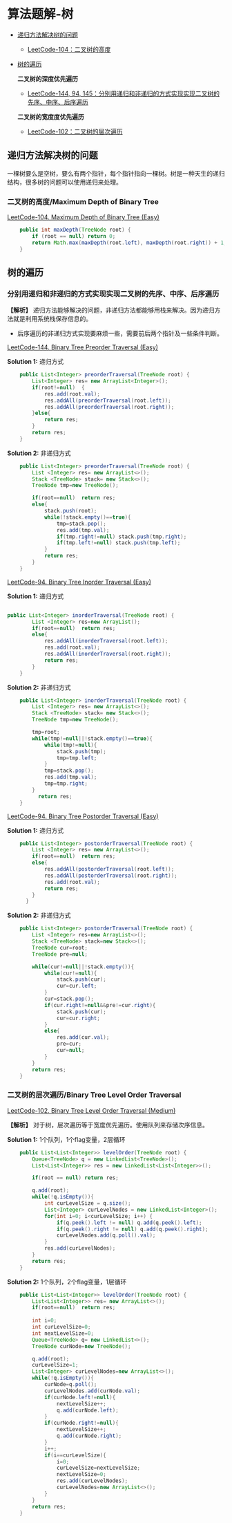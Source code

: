 # 算法题解-树

- [递归方法解决树的问题](#递归20230909)
  - [LeetCode-104：二叉树的高度](#LeetCode-104)
- [树的遍历](#遍历20230909)

   **二叉树的深度优先遍历**
  
  - [LeetCode-144, 94, 145：分别用递归和非递归的方式实现实现二叉树的先序、中序、后序遍历](#LeetCode-144)

   **二叉树的宽度度优先遍历**
  
  - [LeetCode-102：二叉树的层次遍历](#LeetCode-102)
  
## 递归方法解决树的问题 <a name = "递归20230909">

一棵树要么是空树，要么有两个指针，每个指针指向一棵树。树是一种天生的递归结构，很多树的问题可以使用递归来处理。

### 二叉树的高度/Maximum Depth of Binary Tree <a name = "LeetCode-104">

[LeetCode-104. Maximum Depth of Binary Tree (Easy)](https://leetcode.com/problems/maximum-depth-of-binary-tree/description/)
```Java
    public int maxDepth(TreeNode root) {
        if (root == null) return 0;
        return Math.max(maxDepth(root.left), maxDepth(root.right)) + 1;
    }
```

## 树的遍历 <a name = "遍历20230909">

### 分别用递归和非递归的方式实现实现二叉树的先序、中序、后序遍历 <a name = "LeetCode-144">

**【解析】** 递归方法能够解决的问题，非递归方法都能够用栈来解决。因为递归方法就是利用系统栈保存信息的。
- 后序遍历的非递归方式实现要麻烦一些，需要前后两个指针及一些条件判断。

[LeetCode-144. Binary Tree Preorder Traversal (Easy)](https://leetcode.com/problems/binary-tree-preorder-traversal/)

**Solution 1:** 递归方式
```Java
    public List<Integer> preorderTraversal(TreeNode root) {
        List<Integer> res= new ArrayList<Integer>();
        if(root!=null)  {
            res.add(root.val);
            res.addAll(preorderTraversal(root.left));
            res.addAll(preorderTraversal(root.right));
        }else{
            return res;
        }
        return res;      
    }
```

**Solution 2:** 非递归方式
```Java
    public List<Integer> preorderTraversal(TreeNode root) {
        List <Integer> res= new ArrayList<>();
        Stack <TreeNode> stack= new Stack<>();
        TreeNode tmp=new TreeNode();

        if(root==null)  return res;
        else{
            stack.push(root);
            while(!stack.empty()==true){
                tmp=stack.pop();
                res.add(tmp.val);
                if(tmp.right!=null) stack.push(tmp.right);
                if(tmp.left!=null) stack.push(tmp.left);
            }
            return res;
        }        
    }

```
[LeetCode-94. Binary Tree Inorder Traversal (Easy)](https://leetcode.com/problems/binary-tree-inorder-traversal/)

**Solution 1:** 递归方式

```Java

public List<Integer> inorderTraversal(TreeNode root) {
        List <Integer> res=new ArrayList();
        if(root==null)  return res;
        else{
            res.addAll(inorderTraversal(root.left));
            res.add(root.val);
            res.addAll(inorderTraversal(root.right));
            return res;
        }
    }
```

**Solution 2:** 非递归方式
```Java
    public List<Integer> inorderTraversal(TreeNode root) {
        List <Integer> res= new ArrayList<>();
        Stack <TreeNode> stack= new Stack<>();
        TreeNode tmp=new TreeNode();

        tmp=root;
        while(tmp!=null||!stack.empty()==true){
            while(tmp!=null){
                stack.push(tmp);
                tmp=tmp.left;
            }
            tmp=stack.pop();
            res.add(tmp.val);
            tmp=tmp.right;
        }
          return res;
    }
```
[LeetCode-94. Binary Tree Postorder Traversal (Easy)](https://leetcode.com/problems/binary-tree-postorder-traversal/)

**Solution 1:** 递归方式
```Java
    public List<Integer> postorderTraversal(TreeNode root) {
        List <Integer> res= new ArrayList<>();
        if(root==null)  return res;
        else{
            res.addAll(postorderTraversal(root.left));
            res.addAll(postorderTraversal(root.right));
            res.add(root.val);
            return res;
        }    
      }
```

**Solution 2:** 非递归方式
```Java
    public List<Integer> postorderTraversal(TreeNode root) {
        List <Integer> res=new ArrayList<>();
        Stack <TreeNode> stack=new Stack<>();
        TreeNode cur=root;
        TreeNode pre=null;

        while(cur!=null||!stack.empty()){
            while(cur!=null){
                stack.push(cur);
                cur=cur.left;
            }
            cur=stack.pop();
            if(cur.right!=null&&pre!=cur.right){
                stack.push(cur);
                cur=cur.right;
            }
            else{
                res.add(cur.val);
                pre=cur;
                cur=null;
            }
        }
        return res;
    }

```

### 二叉树的层次遍历/Binary Tree Level Order Traversal <a name = "LeetCode-102">

[LeetCode-102. Binary Tree Level Order Traversal (Medium)](https://leetcode.com/problems/binary-tree-level-order-traversal/)

**【解析】** 对于树，层次遍历等于宽度优先遍历。使用队列来存储次序信息。

**Solution 1:** 1个队列，1个flag变量，2层循环
```Java
    public List<List<Integer>> levelOrder(TreeNode root) {
        Queue<TreeNode> q = new LinkedList<TreeNode>();
        List<List<Integer>> res = new LinkedList<List<Integer>>();        

        if(root == null) return res;        

        q.add(root);
        while(!q.isEmpty()){
            int curLevelSize = q.size();
            List<Integer> curLevelNodes = new LinkedList<Integer>();
            for(int i=0; i<curLevelSize; i++) {
                if(q.peek().left != null) q.add(q.peek().left);
                if(q.peek().right != null) q.add(q.peek().right);
                curLevelNodes.add(q.poll().val);
            }
            res.add(curLevelNodes);
        }
        return res;
    }
```

**Solution 2:** 1个队列，2个flag变量，1层循环
```Java
    public List<List<Integer>> levelOrder(TreeNode root) {       
        List<List<Integer>> res= new ArrayList<>();
        if(root==null)  return res;
        
        int i=0;
        int curLevelSize=0;
        int nextLevelSize=0;
        Queue<TreeNode> q= new LinkedList<>();
        TreeNode curNode=new TreeNode();

        q.add(root);
        curLevelSize=1;
        List<Integer> curLevelNodes=new ArrayList<>();
        while(!q.isEmpty()){
            curNode=q.poll();
            curLevelNodes.add(curNode.val);
            if(curNode.left!=null){
                nextLevelSize++;
                q.add(curNode.left);
            }
            if(curNode.right!=null){
                nextLevelSize++;
                q.add(curNode.right);
            }
            i++;
            if(i==curLevelSize){
                i=0;
                curLevelSize=nextLevelSize;
                nextLevelSize=0;
                res.add(curLevelNodes);
                curLevelNodes=new ArrayList<>();
            }            
        }
        return res;
    }
```

